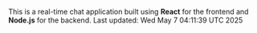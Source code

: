 This is a real-time chat application built using **React** for the frontend and **Node.js** for the backend.
Last updated: Wed May  7 04:11:39 UTC 2025
